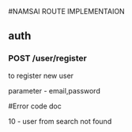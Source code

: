 #NAMSAI ROUTE IMPLEMENTAION

## auth

### POST /user/register

to register new user

parameter - email,password

#Error code doc

10 - user from search not found
